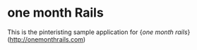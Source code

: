 # one month Rails

This is the pinteristing sample application for
{*one month rails*}(http://onemonthrails.com)

